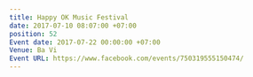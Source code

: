 ```yaml
---
title: Happy OK Music Festival
date: 2017-07-10 08:07:00 +07:00
position: 52
Event date: 2017-07-22 00:00:00 +07:00
Venue: Ba Vi
Event URL: https://www.facebook.com/events/750319555150474/
---
```


